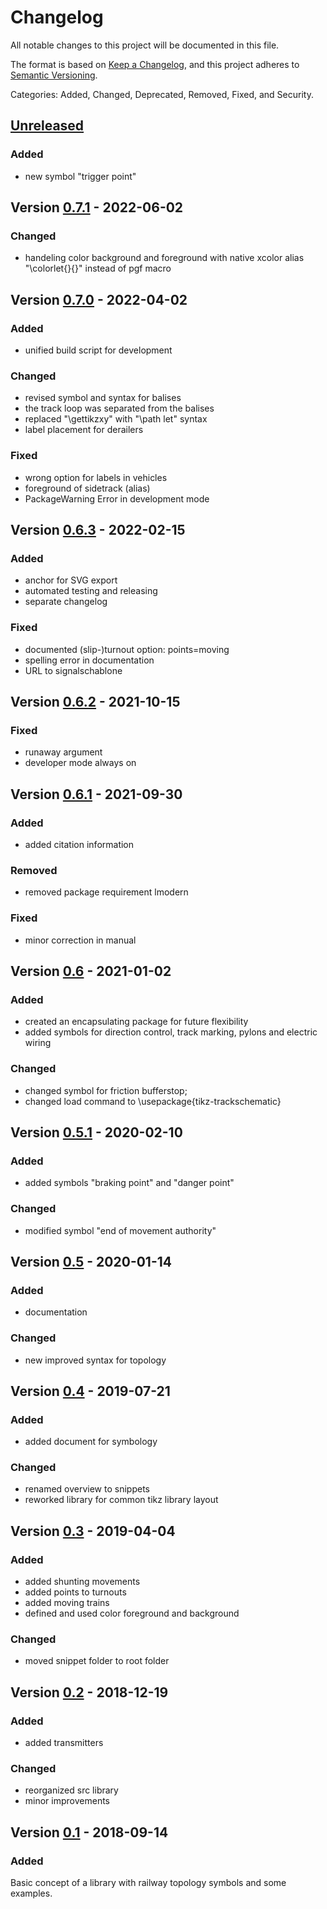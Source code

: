 # Changelog

All notable changes to this project will be documented in this file.

The format is based on [Keep a Changelog](https://keepachangelog.com/en/1.0.0/),
and this project adheres to [Semantic Versioning](https://semver.org/spec/v2.0.0.html).

Categories: Added, Changed, Deprecated, Removed, Fixed, and Security.

## [Unreleased]

### Added

  * new symbol "trigger point"


## Version [0.7.1] - 2022-06-02

### Changed
  
  * handeling color background and foreground with native xcolor alias "\colorlet{}{}" instead of pgf macro


## Version [0.7.0] - 2022-04-02

### Added
 
 * unified build script for development

### Changed
  
  * revised symbol and syntax for balises
  * the track loop was separated from the balises
  * replaced "\gettikzxy" with "\path let" syntax
  * label placement for derailers

### Fixed

  * wrong option for labels in vehicles
  * foreground of sidetrack (alias)
  * PackageWarning Error in development mode


## Version [0.6.3] - 2022-02-15

### Added

  * anchor for SVG export
  * automated testing and releasing
  * separate changelog

### Fixed

  * documented (slip-)turnout option: points=moving
  * spelling error in documentation
  * URL to signalschablone


## Version [0.6.2] - 2021-10-15

### Fixed

  * runaway argument
  * developer mode always on 


## Version [0.6.1] - 2021-09-30

### Added

  * added citation information

### Removed
  
  * removed package requirement lmodern

### Fixed

  * minor correction in manual


## Version [0.6] - 2021-01-02

### Added

  * created an encapsulating package for future flexibility
  * added symbols for direction control, track marking, pylons and electric wiring

### Changed

  * changed symbol for friction bufferstop;
  * changed load command to \usepackage{tikz-trackschematic}


## Version [0.5.1] - 2020-02-10
  
### Added

  * added symbols "braking point" and "danger point"

### Changed
 
  * modified symbol "end of movement authority"


## Version [0.5] - 2020-01-14

### Added

  * documentation

### Changed

  * new improved syntax for topology


## Version [0.4] - 2019-07-21

### Added

  * added document for symbology

### Changed

  * renamed overview to snippets
  * reworked library for common tikz library layout


## Version [0.3] - 2019-04-04

### Added

  * added shunting movements
  * added points to turnouts
  * added moving trains
  * defined and used color foreground and background

### Changed

  * moved snippet folder to root folder


## Version [0.2] - 2018-12-19

### Added

  * added transmitters

### Changed

  * reorganized src library
  * minor improvements


## Version [0.1] - 2018-09-14

### Added

  Basic concept of a library with railway topology symbols and some examples.


[Unreleased]: https://github.com/railtoolkit/tikz-trackschematic/compare/v0.7.1...master
[0.7.1]: https://github.com/railtoolkit/tikz-trackschematic/compare/v0.7.0...v0.7.1
[0.7.0]: https://github.com/railtoolkit/tikz-trackschematic/compare/v0.6.3...v0.7.0
[0.6.3]: https://github.com/railtoolkit/tikz-trackschematic/compare/v0.6.2...v0.6.3
[0.6.2]: https://github.com/railtoolkit/tikz-trackschematic/compare/v0.6.1...v0.6.2
[0.6.1]: https://github.com/railtoolkit/tikz-trackschematic/compare/v0.6...v0.6.1
[0.6]: https://github.com/railtoolkit/tikz-trackschematic/compare/v0.5.1...v0.6
[0.5.1]: https://github.com/railtoolkit/tikz-trackschematic/compare/v0.5...v0.5.1
[0.5]: https://github.com/railtoolkit/tikz-trackschematic/compare/v0.4...v0.5
[0.4]: https://github.com/railtoolkit/tikz-trackschematic/compare/v0.3...v0.4
[0.3]: https://github.com/railtoolkit/tikz-trackschematic/compare/v0.2...v0.3
[0.2]: https://github.com/railtoolkit/tikz-trackschematic/compare/v0.1...v0.2
[0.1]: https://github.com/railtoolkit/tikz-trackschematic/releases/tag/v0.1